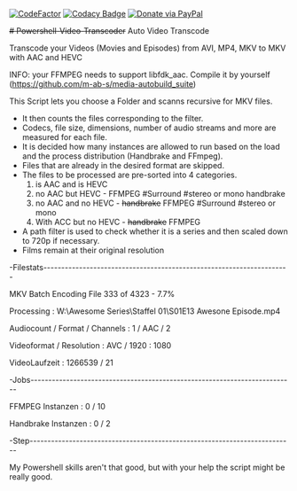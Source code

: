 [![CodeFactor](https://www.codefactor.io/repository/github/maximus1/powershell-video-transcoder/badge/main)](https://www.codefactor.io/repository/github/maximus1/powershell-video-transcoder/overview/main)
[![Codacy Badge](https://app.codacy.com/project/badge/Grade/0ec11745ed0c4e268fa6fd2316f53b57)](https://app.codacy.com/gh/Maximus1/Powershell-Video-Transcoder/dashboard?utm_source=gh&utm_medium=referral&utm_content=&utm_campaign=Badge_grade)
[![Donate via PayPal](https://img.shields.io/badge/Donate-PayPal-blue.svg)](https://www.paypal.com/donate/?hosted_button_id=NLQMQSQB7Y79N)

~~# Powershell-Video-Transcoder~~
Auto Video Transcode

Transcode your Videos (Movies and Episodes) from AVI, MP4, MKV to MKV with AAC and HEVC

INFO: your FFMPEG needs to support libfdk_aac. Compile it by yourself (<https://github.com/m-ab-s/media-autobuild_suite>)

This Script lets you choose a Folder and scanns recursive for MKV files.

- It then counts the files corresponding to the filter.
- Codecs, file size, dimensions, number of audio streams and more are measured for each file.
- It is decided how many instances are allowed to run based on the load and the process distribution (Handbrake and FFmpeg).
- Files that are already in the desired format are skipped.
- The files to be processed are pre-sorted into 4 categories.
  1. is AAC and is HEVC
  2. no AAC but HEVC - FFMPEG
    #Surround
    #stereo or mono
    handbrake
  3. no AAC and no HEVC - ~~handbrake~~ FFMPEG
    #Surround
    #stereo or mono
  4. With ACC but no HEVC - ~~handbrake~~ FFMPEG
- A path filter is used to check whether it is a series and then scaled down to 720p if necessary.
- Films remain at their original resolution



-Filestats---------------------------------------------------------------------

MKV Batch Encoding File 333 of 4323 - 7.7%

Processing : W:\Awesome Series\Staffel 01\S01E13 Awesone Episode.mp4

Audiocount / Format / Channels : 1 / AAC / 2

Videoformat / Resolution : AVC / 1920 : 1080

VideoLaufzeit : 1266539 / 21

-Jobs--------------------------------------------------------------------------

FFMPEG Instanzen : 0 / 10

Handbrake Instanzen : 0 / 2

-Step--------------------------------------------------------------------------

My Powershell skills aren't that good, but with your help the script might be really good.
